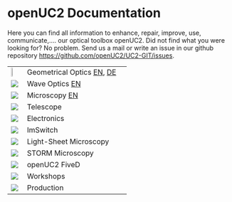 # openUC2 Documentation

Here you can find all information to enhance, repair, improve, use, communicate,.... our optical toolbox openUC2. Did not find what you were looking for? No problem. Send us a mail or write an issue in our github repository https://github.com/openUC2/UC2-GIT/issues.




<table>
    <tr>
        <td><img src="/img/icons/icon_geometric.png" style="width: 30%; height: auto;"></td>
        <td>Geometrical Optics <a href="./01_Toolboxes/01_DiscoveryCore/ENGLISH/01_core_intro.md">EN</a>, <a href="./01_Toolboxes/01_DiscoveryCore/GERMAN/01_core_intro.md">DE</a></td>
        <td></td>
    </tr>
    <tr>
        <td><img src="/img/icons/icon_interferometry.png"></td>
        <td>Wave Optics <a href="./01_Toolboxes/03_DiscoveryInterferometer/01_interferometer_intro.md">EN</a></td>
        <td></td>
    </tr>
    <tr>
        <td><img src="/img/icons/icon_microscopy.png"></td>
        <td>Microscopy <a href="./01_Toolboxes/01_DiscoveryCore/ENGLISH/04_core_microscope.md">EN</a></td>
        <td></td>
    </tr>
    <tr>
        <td><img src="/img/icons/icon_telescope.png"></td>
        <td>Telescope</td>
        <td></td>
    </tr>
    <tr>
        <td><img src="/img/icons/icon_electronics.png"></td>
        <td>Electronics</td>
        <td></td>
    </tr>
    <tr>
        <td><img src="/img/icons/icon_imswitch.png"></td>
        <td>ImSwitch</td>
        <td></td>
    </tr>
    <tr>
        <td><img src="/img/icons/icon_lightsheet.png"></td>
        <td>Light-Sheet Microscopy</td>
        <td></td>
    </tr>
    <tr>
        <td><img src="/img/icons/icon_storm.png"></td>
        <td>STORM Microscopy</td>
        <td></td>
    </tr>
    <tr>
        <td><img src="/img/icons/icon_xyz.png"></td>
        <td>openUC2 FiveD</td>
        <td></td>
    </tr>
    <tr>
        <td><img src="/img/icons/icon_workshop.png"></td>
        <td>Workshops</td>
        <td></td>
    </tr>
    <tr>
        <td><img src="/img/icons/icon_build.png"></td>
        <td>Production</td>
        <td></td>
    </tr>
</table>
